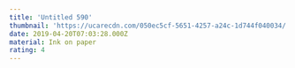 ```yaml
---
title: 'Untitled 590'
thumbnail: 'https://ucarecdn.com/050ec5cf-5651-4257-a24c-1d744f040034/'
date: 2019-04-20T07:03:28.000Z
material: Ink on paper
rating: 4
---
```

